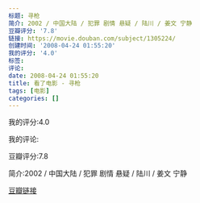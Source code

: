 ```yaml
---
标题: 寻枪
简介: 2002 / 中国大陆 / 犯罪 剧情 悬疑 / 陆川 / 姜文 宁静
豆瓣评分: '7.8'
链接: https://movie.douban.com/subject/1305224/
创建时间: '2008-04-24 01:55:20'
我的评分: '4.0'
标签:
评论:
date: 2008-04-24 01:55:20
title: 看了电影 - 寻枪
tags: [电影]
categories: []
---
```


我的评分:4.0

我的评论:

豆瓣评分:7.8

简介:2002 / 中国大陆 / 犯罪 剧情 悬疑 / 陆川 / 姜文 宁静

[豆瓣链接](https://movie.douban.com/subject/1305224/)


